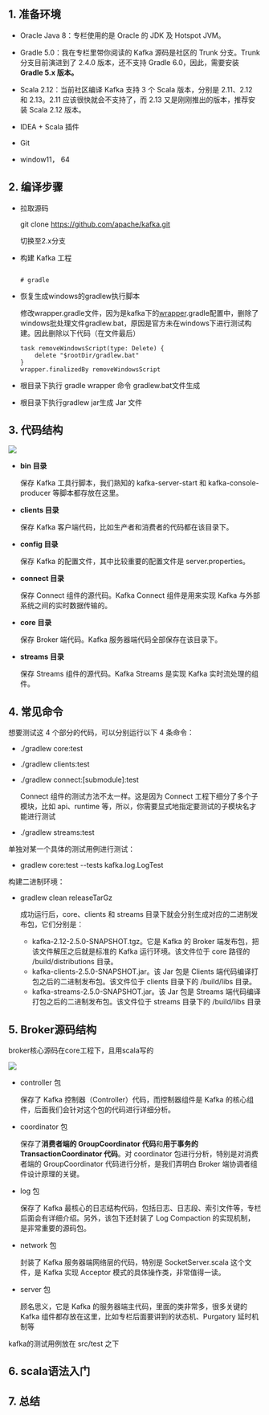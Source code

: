## 1. 准备环境

* Oracle Java 8：专栏使用的是 Oracle 的 JDK 及 Hotspot JVM。

* Gradle 5.0：我在专栏里带你阅读的 Kafka 源码是社区的 Trunk 分支。Trunk 分支目前演进到了 2.4.0 版本，还不支持 Gradle 6.0，因此，需要安装 **Gradle 5.x 版本。**

* Scala 2.12：当前社区编译 Kafka 支持 3 个 Scala 版本，分别是 2.11、2.12 和 2.13。2.11 应该很快就会不支持了，而 2.13 又是刚刚推出的版本，推荐安装 Scala 2.12 版本。

* IDEA + Scala 插件

* Git

* window11， 64

  

## 2. 编译步骤

* 拉取源码

   git clone https://github.com/apache/kafka.git

  切换至2.x分支

* 构建 Kafka 工程

  ```
  
  # gradle
  ```

* 恢复生成windows的gradlew执行脚本

  修改wrapper.gradle文件，因为是kafka下的[wrapper](https://so.csdn.net/so/search?q=wrapper&spm=1001.2101.3001.7020).gradle配置中，删除了windows批处理文件gradlew.bat，原因是官方未在windows下进行测试构建。因此删除以下代码（在文件最后）

  ```
  task removeWindowsScript(type: Delete) {
      delete "$rootDir/gradlew.bat"
  }
  wrapper.finalizedBy removeWindowsScript
  ```

* 根目录下执行 gradle wrapper 命令 gradlew.bat文件生成
* 根目录下执行gradlew jar生成 Jar 文件

## 3. 代码结构

![](kafka源码结构.png) 

* **bin 目录**

  保存 Kafka 工具行脚本，我们熟知的 kafka-server-start 和 kafka-console-producer 等脚本都存放在这里。

* **clients 目录**

  保存 Kafka 客户端代码，比如生产者和消费者的代码都在该目录下。

* **config 目录**

  保存 Kafka 的配置文件，其中比较重要的配置文件是 server.properties。

* **connect 目录**

  保存 Connect 组件的源代码。Kafka Connect 组件是用来实现 Kafka 与外部系统之间的实时数据传输的。

* **core 目录**

  保存 Broker 端代码。Kafka 服务器端代码全部保存在该目录下。

* **streams 目录**

  保存 Streams 组件的源代码。Kafka Streams 是实现 Kafka 实时流处理的组件。

## 4. 常见命令

想要测试这 4 个部分的代码，可以分别运行以下 4 条命令：

* ./gradlew core:test

* ./gradlew clients:test

* ./gradlew connect:[submodule]:test

  Connect 组件的测试方法不太一样。这是因为 Connect 工程下细分了多个子模块，比如 api、runtime 等，所以，你需要显式地指定要测试的子模块名才能进行测试

* ./gradlew streams:test

单独对某一个具体的测试用例进行测试：

* gradlew core:test --tests kafka.log.LogTest

构建二进制环境：

* gradlew clean releaseTarGz

  成功运行后，core、clients 和 streams 目录下就会分别生成对应的二进制发布包，它们分别是：

  * kafka-2.12-2.5.0-SNAPSHOT.tgz。它是 Kafka 的 Broker 端发布包，把该文件解压之后就是标准的 Kafka 运行环境。该文件位于 core 路径的 /build/distributions 目录。
  * kafka-clients-2.5.0-SNAPSHOT.jar。该 Jar 包是 Clients 端代码编译打包之后的二进制发布包。该文件位于 clients 目录下的 /build/libs 目录。
  * kafka-streams-2.5.0-SNAPSHOT.jar。该 Jar 包是 Streams 端代码编译打包之后的二进制发布包。该文件位于 streams 目录下的 /build/libs 目录

## 5. Broker源码结构

broker核心源码在core工程下，且用scala写的

![](kafka-core源码结构.png) 

* controller 包

  保存了 Kafka 控制器（Controller）代码，而控制器组件是 Kafka 的核心组件，后面我们会针对这个包的代码进行详细分析。

* coordinator 包

  保存了**消费者端的 GroupCoordinator 代码**和**用于事务的 TransactionCoordinator 代码**。对 coordinator 包进行分析，特别是对消费者端的 GroupCoordinator 代码进行分析，是我们弄明白 Broker 端协调者组件设计原理的关键。

* log 包

  保存了 Kafka 最核心的日志结构代码，包括日志、日志段、索引文件等，专栏后面会有详细介绍。另外，该包下还封装了 Log Compaction 的实现机制，是非常重要的源码包。

* network 包

  封装了 Kafka 服务器端网络层的代码，特别是 SocketServer.scala 这个文件，是 Kafka 实现 Acceptor 模式的具体操作类，非常值得一读。

* server 包

  顾名思义，它是 Kafka 的服务器端主代码，里面的类非常多，很多关键的 Kafka 组件都存放在这里，比如专栏后面要讲到的状态机、Purgatory 延时机制等

kafka的测试用例放在 src/test 之下

## 6. scala语法入门

## 7. 总结